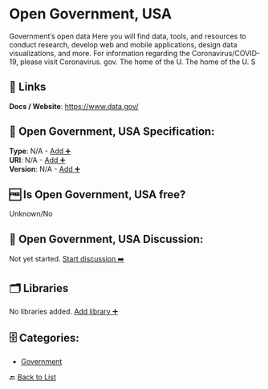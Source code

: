 # Open Government, USA

Government’s open data Here you will find data, tools, and resources to conduct research, develop web and mobile applications, design data visualizations, and more. For information regarding the Coronavirus/COVID-19, please visit Coronavirus. gov. The home of the U. The home of the U. S

##  🔗 Links
**Docs / Website**: https://www.data.gov/

## 🧬 Open Government, USA Specification:
**Type**: N/A - [Add ➕](https://github.com/apis-list/apis-list/edit/main/apis/open-government-usa/open-government-usa.yaml)  
**URI**: N/A - [Add ➕](https://github.com/apis-list/apis-list/edit/main/apis/open-government-usa/open-government-usa.yaml)  
**Version**: N/A - [Add ➕](https://github.com/apis-list/apis-list/edit/main/apis/open-government-usa/open-government-usa.yaml)

## 🆓 Is Open Government, USA free?
 Unknown/No 

## 💬 Open Government, USA Discussion:
Not yet started. [Start discussion ➡️](https://github.com/apis-list/apis-list/discussions/new)

## 🗂️ Libraries

No libraries added. [Add library ➕](https://github.com/apis-list/apis-list/edit/main/apis/open-government-usa/open-government-usa.yaml)    


## 🗄️ Categories:
- [Government](https://github.com/apis-list/apis-list#government-)

🔙  [Back to List](https://github.com/apis-list/apis-list)
